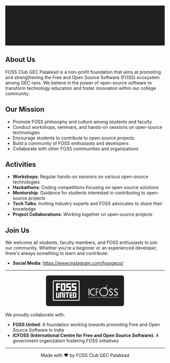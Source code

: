<p align="center">
  <img src="assets/foss-gecskp-logo.svg" alt="FOSS GECPKD Logo" width="1200">
</p>

## About Us

FOSS Club GEC Palakkad is a non-profit foundation that aims at promoting and strengthening the Free and Open Source Software (FOSS) ecosystem among GEC-ians. We believe in the power of open-source software to transform technology education and foster innovation within our college community.

## Our Mission

- Promote FOSS philosophy and culture among students and faculty
- Conduct workshops, seminars, and hands-on sessions on open-source technologies
- Encourage students to contribute to open-source projects
- Build a community of FOSS enthusiasts and developers
- Collaborate with other FOSS communities and organizations

## Activities

- **Workshops**: Regular hands-on sessions on various open-source technologies
- **Hackathons**: Coding competitions focusing on open-source solutions
- **Mentorship**: Guidance for students interested in contributing to open-source projects
- **Tech Talks**: Inviting industry experts and FOSS advocates to share their knowledge
- **Project Collaborations**: Working together on open-source projects

## Join Us

We welcome all students, faculty members, and FOSS enthusiasts to join our community. Whether you're a beginner or an experienced developer, there's always something to learn and contribute.


- **Social Media**: https://www.instagram.com/fossgecp/

---

<p align="center">
  <img src="assets/partners.svg" alt="FOSS United & ICFoss Logo" height="100">
</p>

We proudly collaborate with:
- **FOSS United**: A foundation working towards promoting Free and Open Source Software in India
- **ICFOSS (International Centre for Free and Open Source Software)**: A government organization fostering FOSS initiatives

---

<p align="center">
  Made with ❤️ by FOSS Club GEC Palakkad
</p>